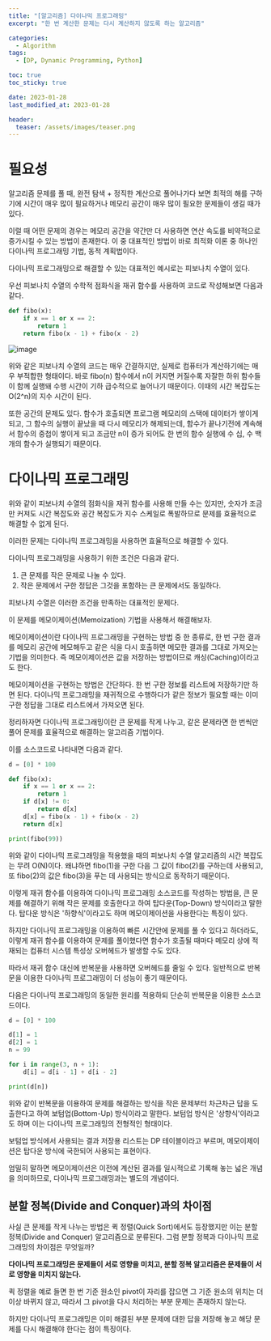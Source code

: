 ```yaml
---
title: "[알고리즘] 다이나믹 프로그래밍"
excerpt: "한 번 계산한 문제는 다시 계산하지 않도록 하는 알고리즘"

categories:
  - Algorithm
tags:
  - [DP, Dynamic Programming, Python]

toc: true
toc_sticky: true

date: 2023-01-28
last_modified_at: 2023-01-28

header:
  teaser: /assets/images/teaser.png
---
```


# 필요성

알고리즘 문제를 풀 때, 완전 탐색 + 정직한 계산으로 풀어나가다 보면 최적의 해를 구하기에 시간이 매우 많이 필요하거나 메모리 공간이 매우 많이 필요한 문제들이 생길 때가 있다.

이럴 때 어떤 문제의 경우는 메모리 공간을 약간만 더 사용하면 연산 속도를 비약적으로 증가시킬 수 있는 방법이 존재한다. 이 중 대표적인 방법이 바로 최적화 이론 중 하나인 다이나믹 프로그래밍 기법, 동적 계획법이다.

다이나믹 프로그래밍으로 해결할 수 있는 대표적인 예시로는 피보나치 수열이 있다.

우선 피보나치 수열의 수학적 점화식을 재귀 함수를 사용하여 코드로 작성해보면 다음과 같다.

```py
def fibo(x):
    if x == 1 or x == 2:
        return 1
    return fibo(x - 1) + fibo(x - 2)
```

![image](https://user-images.githubusercontent.com/121740394/215128145-0699902e-05e9-4e25-9604-5f16bf18678f.png)

위와 같은 피보나치 수열의 코드는 매우 간결하지만, 실제로 컴퓨터가 계산하기에는 매우 부적합한 형태이다. 바로 fibo(n) 함수에서 n이 커지면 커질수록 자잘한 하위 함수들이 함께 실행돼 수행 시간이 기하 급수적으로 늘어나기 때문이다. 이때의 시간 복잡도는 O(2^n)의 지수 시간이 된다.

또한 공간의 문제도 있다. 함수가 호출되면 프로그램 메모리의 스택에 데이터가 쌓이게 되고, 그 함수의 실행이 끝났을 때 다시 메모리가 해제되는데, 함수가 끝나기전에 계속해서 함수의 중첩이 쌓이게 되고 조금만 n이 증가 되어도 한 번의 함수 실행에 수 십, 수 백개의 함수가 실행되기 때문이다.

# 다이나믹 프로그래밍

위와 같이 피보나치 수열의 점화식을 재귀 함수를 사용해 만들 수는 있지만, 숫자가 조금만 커져도 시간 복잡도와 공간 복잡도가 지수 스케일로 폭발하므로 문제를 효율적으로 해결할 수 없게 된다.

이러한 문제는 다이나믹 프로그래밍을 사용하면 효율적으로 해결할 수 있다.

다이나믹 프로그래밍을 사용하기 위한 조건은 다음과 같다.

1. 큰 문제를 작은 문제로 나눌 수 있다.
2. 작은 문제에서 구한 정답은 그것을 포함하는 큰 문제에서도 동일하다.

피보나치 수열은 이러한 조건을 만족하는 대표적인 문제다.

이 문제를 메모이제이션(Memoization) 기법을 사용해서 해결해보자. 

메모이제이션이란 다이나믹 프로그래밍을 구현하는 방법 중 한 종류로, 한 번 구한 결과를 메모리 공간에 메모해두고 같은 식을 다시 호출하면 메모한 결과를 그대로 가져오는 기법을 의미한다. 즉 메모이제이션은 값을 저장하는 방법이므로 캐싱(Caching)이라고도 한다.

메모이제이션을 구현하는 방법은 간단하다. 한 번 구한 정보를 리스트에 저장하기만 하면 된다. 다이나믹 프로그래밍을 재귀적으로 수행하다가 같은 정보가 필요할 때는 이미 구한 정답을 그대로 리스트에서 가져오면 된다.

정리하자면 다이나믹 프로그래밍이란 큰 문제를 작게 나누고, 같은 문제라면 한 번씩만 풀어 문제를 효율적으로 해결하는 알고리즘 기법이다.

이를 소스코드로 나타내면 다음과 같다.

```py
d = [0] * 100

def fibo(x):
    if x == 1 or x == 2:
        return 1
    if d[x] != 0:
        return d[x]
    d[x] = fibo(x - 1) + fibo(x - 2)
    return d[x]

print(fibo(99))
```

위와 같이 다이나믹 프로그래밍을 적용했을 때의 피보나치 수열 알고리즘의 시간 복잡도는 무려 O(N)이다. 왜냐하면 fibo(1)을 구한 다음 그 값이 fibo(2)를 구하는데 사용되고, 또 fibo(2)의 값은 fibo(3)을 푸는 데 사용되는 방식으로 동작하기 때문이다.

이렇게 재귀 함수를 이용하여 다이나믹 프로그래밍 소스코드를 작성하는 방법을, 큰 문제를 해결하기 위해 작은 문제를 호출한다고 하여 탑다운(Top-Down) 방식이라고 말한다. 탑다운 방식은 '하향식'이라고도 하며 메모이제이션을 사용한다는 특징이 있다.

하지만 다이나믹 프로그래밍을 이용하여 빠른 시간안에 문제를 풀 수 있다고 하더라도, 이렇게 재귀 함수를 이용하여 문제를 풀이했다면 함수가 호출될 때마다 메모리 상에 적재되는 컴퓨터 시스템 특성상 오버헤드가 발생할 수도 있다.

따라서 재귀 함수 대신에 반복문을 사용하면 오버헤드를 줄일 수 있다. 일반적으로 반복문을 이용한 다이나믹 프로그래밍이 더 성능이 좋기 때문이다.

다음은 다이나믹 프로그래밍의 동일한 원리를 적용하되 단순히 반복문을 이용한 소스코드이다.

```py
d = [0] * 100

d[1] = 1
d[2] = 1
n = 99

for i in range(3, n + 1):
    d[i] = d[i - 1] + d[i - 2]

print(d[n])
```

위와 같이 반복문을 이용하여 문제를 해결하는 방식을 작은 문제부터 차근차근 답을 도출한다고 하여 보텀업(Bottom-Up) 방식이라고 말한다. 보텀업 방식은 '상향식'이라고도 하며 이는 다이나믹 프로그래밍의 전형적인 형태이다.

보텀업 방식에서 사용되는 결과 저장용 리스트는 DP 테이블이라고 부르며, 메모이제이션은 탑다운 방식에 국한되어 사용되는 표현이다.

엄밀히 말하면 메모이제이션은 이전에 계산된 결과를 일시적으로 기록해 놓는 넓은 개념을 의미하므로, 다이나믹 프로그래밍과는 별도의 개념이다.

## 분할 정복(Divide and Conquer)과의 차이점

사실 큰 문제를 작게 나누는 방법은 퀵 정렬(Quick Sort)에서도 등장했지만 이는 분할 정복(Divide and Conquer) 알고리즘으로 분류된다. 그럼 분할 정복과 다이나믹 프로그래밍의 차이점은 무엇일까?

**다이나믹 프로그래밍은 문제들이 서로 영향을 미치고, 분할 정복 알고리즘은 문제들이 서로 영향을 미치지 않는다.**

퀵 정렬을 예로 들면 한 번 기준 원소인 pivot이 자리를 잡으면 그 기준 원소의 위치는 더 이상 바뀌지 않고, 따라서 그 pivot을 다시 처리하는 부분 문제는 존재하지 않는다.

하지만 다이나믹 프로그래밍은 이미 해결된 부분 문제에 대한 답을 저장해 놓고 해당 문제를 다시 해결해야 한다는 점이 특징이다.

